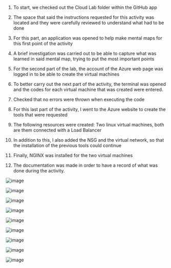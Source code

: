 1. To start, we checked out the Cloud Lab folder within the GitHub app

2. The space that said the instructions requested for this activity was located and they were carefully reviewed to understand what had to be done

3. For this part, an application was opened to help make mental maps for this first point of the activity

4. A brief investigation was carried out to be able to capture what was learned in said mental map, trying to put the most important points

5. For the second part of the lab, the account of the Azure web page was logged in to be able to create the virtual machines

6. To better carry out the next part of the activity, the terminal was opened and the codes for each virtual machine that was created were entered.

7. Checked that no errors were thrown when executing the code

8. For this last part of the activity, I went to the Azure website to create the tools that were requested

9. The following resources were created: Two linux virtual machines, both are them connected with a Load Balancer

10. In addition to this, I also added the NSG and the virtual network, so that the installation of the previous tools could continue

11. Finally, NGINX was installed for the two virtual machines

12. The documentation was made in order to have a record of what was done during the activity.

![image](https://user-images.githubusercontent.com/81778640/190872750-f58cee9d-9d86-43ac-9d86-2955dd054917.png)

![image](https://user-images.githubusercontent.com/81778640/190872755-d33a23ff-a7f9-4a82-8922-aff2e57f4203.png)

![image](https://user-images.githubusercontent.com/81778640/190872766-5c948014-ed9c-4715-b34a-c2f5c86fccbe.png)

![image](https://user-images.githubusercontent.com/81778640/190872773-42d60937-517a-4b22-bb6b-d8d285fd6713.png)

![image](https://user-images.githubusercontent.com/81778640/190872779-feaa5c98-d47d-427b-9584-5a0d4f1a9c21.png)

![image](https://user-images.githubusercontent.com/81778640/190872785-3e2c1817-177a-46c3-ac9d-0c6d2998c0fb.png)

![image](https://user-images.githubusercontent.com/81778640/190872821-02e47191-e54a-45e6-8687-af5c3dfff3dc.png)

![image](https://user-images.githubusercontent.com/81778640/190873529-cce33851-70d5-4356-96bf-5f37e03e6630.png)

![image](https://user-images.githubusercontent.com/81778640/190873538-66955baf-b60a-4d93-ae98-f70345548d13.png)
